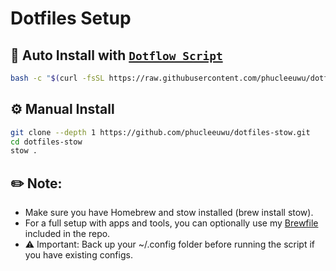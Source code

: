 # **Dotfiles Setup**

## 🚀 Auto Install with [`Dotflow Script`](https://github.com/phucleeuwu/dotflow)

```bash
bash -c "$(curl -fsSL https://raw.githubusercontent.com/phucleeuwu/dotflow/main/stow.sh)"
```

## ⚙️ Manual Install

```bash
git clone --depth 1 https://github.com/phucleeuwu/dotfiles-stow.git
cd dotfiles-stow
stow .
```

## ✏️ Note:
-	Make sure you have Homebrew and stow installed (brew install stow).
-	For a full setup with apps and tools, you can optionally use my [Brewfile](./brew/Brewfile) included in the repo.
-	⚠️ Important: Back up your ~/.config folder before running the script if you have existing configs.
